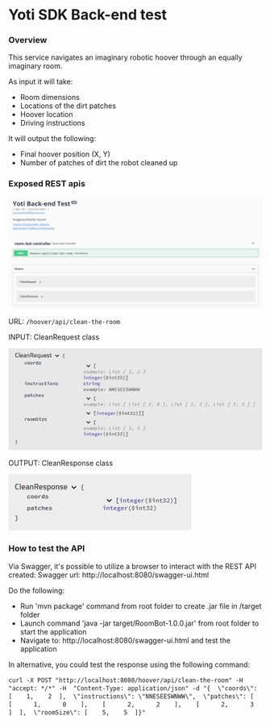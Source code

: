# Yoti SDK Back-end test

### Overview
This service navigates an imaginary robotic hoover through an equally imaginary room.

As input it will take:
* Room dimensions
* Locations of the dirt patches
* Hoover location
* Driving instructions

It will output the following:

* Final hoover position (X, Y)
* Number of patches of dirt the robot cleaned up

### Exposed REST apis

![exposed apis](docs/exposed-api.png)

URL: `/hoover/api/clean-the-room`

INPUT: CleanRequest class

![request model](docs/request-model.png)


OUTPUT: CleanResponse class

![response-model](docs/response-model.png)

### How to test the API

Via Swagger, it's possible to utilize a browser to interact with the REST API created:
Swagger url: http://localhost:8080/swagger-ui.html

Do the following:
* Run 'mvn package' command from root folder to create .jar file in /target folder
* Launch command 'java -jar target/RoomBot-1.0.0.jar' from root folder to start the application
* Navigate to: http://localhost:8080/swagger-ui.html and test the application

In alternative, you could test the response using the following command:
```
curl -X POST "http://localhost:8080/hoover/api/clean-the-room" -H  "accept: */*" -H  "Content-Type: application/json" -d "{  \"coords\": [    1,    2  ],  \"instructions\": \"NNESEESWNWW\",  \"patches\": [    [      1,      0    ],    [      2,      2    ],    [      2,      3    ]  ],  \"roomSize\": [    5,    5  ]}"
```


